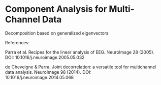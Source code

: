# Component Analysis for Multi-Channel Data

Decomposition based on generalized eigenvectors

References:

Parra et al. Recipes for the linear analysis of EEG. NeuroImage 28 (2005). DOI: 10.1016/j.neuroimage.2005.05.032

de Cheveigne & Parra. Joint decorrelation: a versatile tool for multichannel data analysis. NeuroImage 98 (2014). DOI: 10.1016/j.neuroimage.2014.05.068
